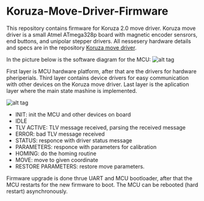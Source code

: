 # Koruza-Move-Driver-Firmware

This repository contains firmware for Koruza 2.0 move driver. Koruza move driver is a small Atmel ATmega328p board with magnetic encoder sensrors, end buttons, and unipolar stepper drivers. All nessesery hardware details and specs are in the repository [Koruza move driver](link1).

In the picture below is the software diagram for the MCU:
![alt tag](pic_link1)

First layer is MCU hardware platform, after that are the drivers for hardware pheriperials. Third layer contains device drivers for easy communication with other devices on the Koruza move driver.
Last layer is the aplication layer where the main state mashine is implemented.

![alt tag](pic_link2)

* INIT: init the MCU and other devices on board
* IDLE
* TLV ACTIVE: TLV message received, parsing the received message
* ERROR: bad TLV message received
* STATUS: responce with driver status message
* PARAMETERS: responce with parameters for calibration
* HOMING: do the homing routine
* MOVE: move to given coordinate
* RESTORE PARAMETERS: restore move parameters.

Firmware upgrade is done thrue UART and MCU bootloader, after that the MCU restarts for the new firmware to boot. The MCU can be rebooted (hard restart) asynchronously. 

[link1]: <nolink>
[pic_link1]: <nolink>
[pic_link2]: <nolink>
